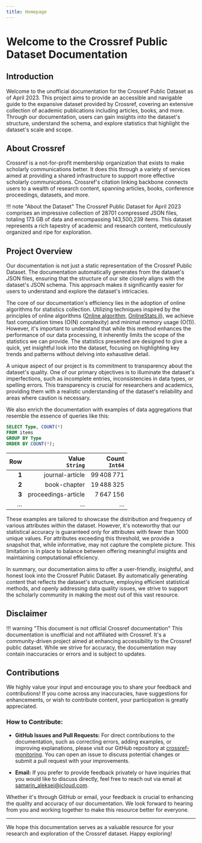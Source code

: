 ```yaml
---
title: Homepage
---
```

# Welcome to the Crossref Public Dataset Documentation

## Introduction

Welcome to the unofficial documentation for the Crossref Public Dataset as of April 2023. This project aims to provide an accessible and navigable guide to the expansive dataset provided by Crossref, covering an extensive collection of academic publications including articles, books, and more. Through our documentation, users can gain insights into the dataset's structure, understand the schema, and explore statistics that highlight the dataset's scale and scope.

## About Crossref

Crossref is a not-for-profit membership organization that exists to make scholarly communications better. It does this through a variety of services aimed at providing a shared infrastructure to support more effective scholarly communications. Crossref's citation linking backbone connects users to a wealth of research content, spanning articles, books, conference proceedings, datasets, and more.

!!! note "About the Dataset"
    The Crossref Public Dataset for April 2023 comprises an impressive collection of 28701 compressed JSON files, totaling 173 GB of data and encompassing 143,500,239 items. This dataset represents a rich tapestry of academic and research content, meticulously organized and ripe for exploration.

## Project Overview

Our documentation is not just a static representation of the Crossref Public Dataset. The documentation automatically generates from the dataset's JSON files, ensuring that the structure of our site closely aligns with the dataset's JSON schema. This approach makes it significantly easier for users to understand and explore the dataset's intricacies.

The core of our documentation's efficiency lies in the adoption of online algorithms for statistics collection. Utilizing techniques inspired by the principles of online algorithms ([Online algorithm](https://en.wikipedia.org/wiki/Online_algorithm), [OnlineStats.jl](https://joshday.github.io/OnlineStats.jl/stable/)), we achieve fast computation times (O(N) complexity) and minimal memory usage (O(1)). However, it's important to understand that while this method enhances the performance of our data processing, it inherently limits the scope of the statistics we can provide. The statistics presented are designed to give a quick, yet insightful look into the dataset, focusing on highlighting key trends and patterns without delving into exhaustive detail.

A unique aspect of our project is its commitment to transparency about the dataset's quality. One of our primary objectives is to illuminate the dataset's imperfections, such as incomplete entries, inconsistencies in data types, or spelling errors. This transparency is crucial for researchers and academics, providing them with a realistic understanding of the dataset's reliability and areas where caution is necessary.

We also enrich the documentation with examples of data aggregations that resemble the essence of queries like this:
<div class="grid" markdown>

```sql title="Type Distribution Among Items in the Dataset"
SELECT Type, COUNT(*) 
FROM items 
GROUP BY Type 
ORDER BY COUNT(*);
```

| **Row** | **Value**<br>`String` | **Count**<br>`Int64` |
|--------:|----------------------:|---------------------:|
| **1**   | journal-article       | 99 408 771           |
| **2**   | book-chapter          | 19 488 325           |
| **3**   | proceedings-article   | 7 647 156            |
| ...     | ...                   | ...                  |

</div>

These examples are tailored to showcase the distribution and frequency of various attributes within the dataset. However, it's noteworthy that our statistical accuracy is guaranteed only for attributes with fewer than 1000 unique values. For attributes exceeding this threshold, we provide a snapshot that, while informative, may not capture the complete picture. This limitation is in place to balance between offering meaningful insights and maintaining computational efficiency.

In summary, our documentation aims to offer a user-friendly, insightful, and honest look into the Crossref Public Dataset. By automatically generating content that reflects the dataset's structure, employing efficient statistical methods, and openly addressing data quality issues, we strive to support the scholarly community in making the most out of this vast resource.

## Disclaimer

!!! warning "This document is not official Crossref documentation"
This documentation is unofficial and not affiliated with Crossref. It's a community-driven project aimed at enhancing accessibility to the Crossref public dataset. While we strive for accuracy, the documentation may contain inaccuracies or errors and is subject to updates.

## Contributions

We highly value your input and encourage you to share your feedback and contributions! If you come across any inaccuracies, have suggestions for enhancements, or wish to contribute content, your participation is greatly appreciated.

### How to Contribute:

- **GitHub Issues and Pull Requests:** For direct contributions to the documentation, such as correcting errors, adding examples, or improving explanations, please visit our GitHub repository at [crossref-monitoring](https://github.com/LexaLutyi/crossref-monitoring). You can open an issue to discuss potential changes or submit a pull request with your improvements.

- **Email:** If you prefer to provide feedback privately or have inquiries that you would like to discuss directly, feel free to reach out via email at [samarin_aleksei@icloud.com](mailto:samarin_aleksei@icloud.com).

Whether it's through GitHub or email, your feedback is crucial to enhancing the quality and accuracy of our documentation. We look forward to hearing from you and working together to make this resource better for everyone.


---

We hope this documentation serves as a valuable resource for your research and exploration of the Crossref dataset. Happy exploring!
